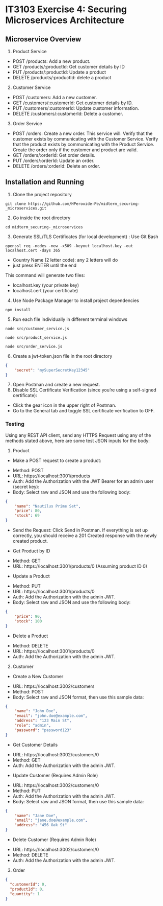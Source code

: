 # IT3103 Exercise 4: Securing Microservices Architecture
## Microservice Overview
1. Product Service 
- POST /products: Add a new product.
- GET /products/:productId: Get customer details by ID
- PUT /products/:productId: Update a product
- DELETE /products/:productId: delete a product
2. Customer Service
- POST /customers: Add a new customer.
- GET /customers/:customerId: Get customer details by ID.
- PUT /customers/:customerId: Update customer information.
- DELETE /customers/:customerId: Delete a customer.
3. Order Service
- POST /orders: Create a new order. This service will:
Verify that the customer exists by communicating with the Customer Service.
Verify that the product exists by communicating with the Product Service.
Create the order only if the customer and product are valid.
- GET /orders/:orderId: Get order details.
- PUT /orders/:orderId: Update an order.
- DELETE /orders/:orderId: Delete an order.
## Installation and Running
1. Clone the project repository
```
git clone https://github.com/HPeroxide-Pe/midterm_securing-_microservices.git
```
2. Go inside the root directory
```
cd midterm_securing-_microservices
```
3. Generate SSL/TLS Certificates (for local development) : Use Git Bash
```
openssl req -nodes -new -x509 -keyout localhost.key -out localhost.cert -days 365
```
- Country Name (2 letter code): any 2 letters will do
- just press ENTER until the end

This command will generate two files:
- localhost.key (your private key)
- localhost.cert (your certificate)
4. Use Node Package Manager to install project dependencies
```
npm install
```
5. Run each file individually in different terminal windows
```
node src/customer_service.js
```

```
node src/product_service.js
```

```
node src/order_service.js
```
6. Create a jwt-token.json file in the root directory
```JSON
{
    "secret": "mySuperSecretKey12345"
}
```
7. Open Postman and create a new request.
8. Disable SSL Certificate Verification (since you’re using a self-signed certificate):
- Click the gear icon in the upper right of Postman.
- Go to the General tab and toggle SSL certificate verification to OFF.
### Testing
Using any REST API client, send any HTTPS Request using any of the methods stated above, here are some test JSON inputs for the body:
1. Product
* Make a POST request to create a product:
- Method: POST
- URL: https://localhost:3001/products
- Auth: Add the Authorization with the JWT Bearer for an admin user (secret key):
- Body: Select raw and JSON and use the following body:
```JSON
{
    "name": "Nautilus Prime Set",
    "price": 80,
    "stock": 69
}
```
- Send the Request: Click Send in Postman. If everything is set up correctly, you should receive a 201 Created response with the newly created product.
* Get Product by ID
- Method: GET
- URL: https://localhost:3001/products/0 (Assuming product ID 0)
* Update a Product
- Method: PUT
- URL: https://localhost:3001/products/0
- Auth: Add the Authorization with the admin JWT.
- Body: Select raw and JSON and use the following body:
```JSON
{
    "price": 90,
    "stock": 100
}
```
* Delete a Product
- Method: DELETE
- URL: https://localhost:3001/products/0
- Auth: Add the Authorization with the admin JWT.

2. Customer
* Create a New Customer
- URL: https://localhost:3002/customers
- Method: POST
- Body: Select raw and JSON format, then use this sample data:
```JSON
{
    "name": "John Doe",
    "email": "john.doe@example.com",
    "address": "123 Main St",
    "role": "admin",
    "password": "password123"
}
```
* Get Customer Details
- URL: https://localhost:3002/customers/0
- Method: GET
- Auth: Add the Authorization with the admin JWT.
* Update Customer (Requires Admin Role)
- URL: https://localhost:3002/customers/0
- Method: PUT
- Auth: Add the Authorization with the admin JWT.
- Body: Select raw and JSON format, then use this sample data:
```JSON
{
    "name": "Jane Doe",
    "email": "jane.doe@example.com",
    "address": "456 Oak St"
}
```
* Delete Customer (Requires Admin Role)
- URL: https://localhost:3002/customers/0
- Method: DELETE
- Auth: Add the Authorization with the admin JWT.
3. Order
```JSON
{
  "customerId": 0,
  "productId": 0,
  "quantity": 1
}
```
